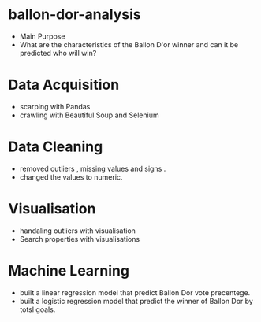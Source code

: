 # ballon-dor-analysis
* Main Purpose
* What are the characteristics of the Ballon D'or winner and can it be predicted who will win?

# Data Acquisition
* scarping with Pandas
* crawling with Beautiful Soup and Selenium

# Data Cleaning
* removed outliers , missing values and signs .
* changed the values to numeric.

# Visualisation
* handaling outliers with visualisation
* Search properties with visualisations

# Machine Learning
* built a linear regression model that predict Ballon Dor vote precentege.
* built a logistic regression model that predict the winner of Ballon Dor by totsl goals.
